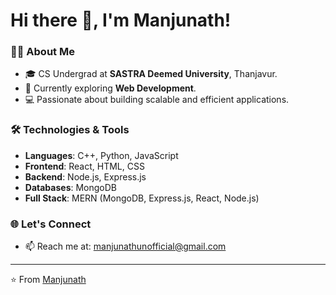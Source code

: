 # Hi there 👋, I'm Manjunath!

### 👨‍🎓 About Me
- 🎓 CS Undergrad at **SASTRA Deemed University**, Thanjavur.
- 🌱 Currently exploring **Web Development**.
- 💻 Passionate about building scalable and efficient applications.

### 🛠️ Technologies & Tools
- **Languages**: C++, Python, JavaScript
- **Frontend**: React, HTML, CSS
- **Backend**: Node.js, Express.js
- **Databases**: MongoDB
- **Full Stack**: MERN (MongoDB, Express.js, React, Node.js)

### 🌐 Let's Connect
- 📫 Reach me at: manjunathunofficial@gmail.com

---

⭐️ From [Manjunath](https://github.com/manjunathever)
